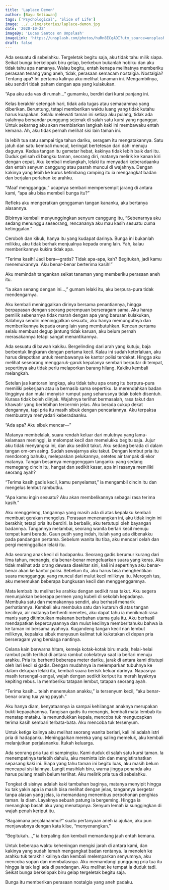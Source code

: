 ```yaml
---
title: 'Laplace Demon'
author: [Bayu Setiawan]
tags: ['Psychological', 'Slice of Life']
image: ../../img/stories/laplace-demon.jpg
date: '2020-10-22'
imageBy: 'Lucas Santos on Unpslash'
imageLink: 'https://unsplash.com/photos/huRn8ECqADI?utm_source=unsplash&utm_medium=referral&utm_content=creditShareLink'
draft: false
---
```


Ada sesuatu di sebelahku. Tergeletak begitu saja, aku tidak tahu milik siapa. Seikat bunga berkelopak biru gelap, berkebun bukanlah hobiku dan aku tidak tahu apa namanya. Walau begitu, entah kenapa melihatnya memberiku perasaan tenang yang aneh, tidak, perasaan semacam nostalgia. Nostalgia? Tentang apa? Ini pertama kalinya aku melihat tanaman ini. Mengambilnya, aku sendiri tidak paham dengan apa yang kulakukan.

“Apa aku ada vas di rumah…” gumamku, berdiri dari kursi panjang ini.

Kelas berakhir setengah hari, tidak ada tugas atau semacamnya yang diberikan. Beruntung, tetapi memberikan waktu luang yang tidak kutahu harus kuapakan. Selalu melewati taman ini setiap aku pulang, tidak ada salahnya bersandar punggung sejenak di salah satu kursi yang nganggur. Untuk sekarnag aku akan membiarkan langkah kaki ini membawaku entah kemana. Ah, aku tidak pernah melihat sisi lain taman ini.

Ia lebih tua satu sampai tiga tahun dariku, seragam itu mengatakannya. Satu jatuh dan satu kembali muncul, keringat bertetesan dari dahi menuju dagunya. Kedua tangan itu gemetar hebat, kakinya tidak lebih baik dari itu. Duduk gelisah di bangku taman, seorang diri, matanya melirik ke kanan kiri dengan cepat. Aku kembali melangkah, lelaki itu menyadari keberadaanku dan entah senyum canggung atau pasrah muncul di wajahnya. Dengan kakinya yang lebih ke kurus ketimbang ramping itu ia mengangkat badan dan berjalan perlahan ke arahku.

“Maaf mengganggu,” ucapnya sembari mempersempit jarang di antara kami, “apa aku bisa membeli bunga itu?”

Refleks aku mengeratkan genggaman tangan kananku, aku bertanya alasannya.

Bibirnya kembali menyunggingkan senyum canggung itu, “Sebenarnya aku sedang menunggu seseorang, rencananya aku mau kasih sesuatu cuma ketinggalan.”

Ceroboh dan kikuk, hanya itu yang kudapat darinya. Bunga ini bukanlah milikku, aku tidak berhak menjualnya kepada orang lain. Yah, kalau memberikannya kukira tidak apa.

“Terima kasih! Jadi bera—gratis? Tidak apa-apa, kah? Begitukah, jadi kamu menemukannya. Aku benar-benar berterima kasih!”

Aku memindah tangankan seikat tanaman yang memberiku perasaan aneh itu.

“Ia akan senang dengan ini…,” gumam lelaki itu, aku berpura-pura tidak mendengarnya.

Aku kembali meninggalkan dirinya bersama penantiannya, hingga berpapasan dengan seorang perempuan berseragam sama. Aku harap pemilik sebenarnya tidak marah dengan apa yang barusan kulakukan, Salahnya sendiri meninggalkan sesuatu, aku hanya memungutnya dan memberikannya kepada orang lain yang membutuhkan. Kencan pertama selalu membuat degup jantung tidak karuan, aku belum pernah merasakannya tetapi sangat menantikannya.

Ada sesuatu di bawah kakiku. Bergelinding dari arah yang kutuju, baja berbentuk lingkaran dengan pertama kecil. Kalau ini sudah keterlaluan, aku harus direpotkan untuk membawanya ke kantor polisi terdekat. Hingga aku melihat seseorang menggaruk-garuk kepalanya sembari berputar di tempat, sepertinya aku tidak perlu melaporkan barang hilang. Kakiku kembali melangkah.

Setelan jas kantoran lengkap, aku tidak tahu apa orang itu berpura-pura memiliki pekerjaan atau ia bernasib sama sepertiku. Ia merendahkan badan tingginya dan mulai menyisir rumput yang seharusnya tidak boleh disentuh. Kurasa tidak boleh diinjak. Wajahnya terlihat bermasalah, rasa takut dan khawatir yang berlebihan tercermin jelas. Aku berada cukup dekat dengannya, tapi pria itu masih sibuk dengan pencariannya. Aku terpaksa membuatnya menyadari keberadaanku.

“Ada apa? Aku sibuk mencar—”

Matanya membelalak, suara rendah keluar dari mulutnya yang lama-kelamaan meninggi, ia melompat kecil dan memelukku begitu saja. Jujur aku tidak menyangka ini, dan aku sedikit takut. Aku sedang berada di dalam tangan om-om asing. Sudah sewajarnya aku takut. Dengan lembut pria itu mendorong bahuku, melepaskan pelukannya, setetes air tampak di ekor matanya. Tangan besarnya menggenggam tanganku yang sedang memegang cincin itu, hangat dan sedikit kasar, apa ini rasanya memiliki seorang ayah?

“Terima kasih gadis kecil, kamu penyelamat,” ia mengambil cincin itu dan mengelus lembut rambutku.

“Apa kamu ingin sesuatu? Aku akan membelikannya sebagai rasa terima kasih.”

Aku menggeleng, tangannya yang masih ada di atas kepalaku kembali membuat gerakan mengelus. Perasaan menenangkan ini, aku tidak ingin ini berakhir, tetapi pria itu berdiri. Ia berbalik, aku tertutupi oleh bayangan badannya. Tangannya melambai, seorang wanita berlari kecil menuju tempat kami berada. Gaun putih yang indah, itulah yang ada dibenakku pada pandangan pertama. Sebelum wanita itu tiba, aku mencari celah dan pergi meninggalkan lelaki itu.

Ada seorang anak kecil di hadapanku. Seorang gadis berumur kurang dari lima tahun, menangis, dia benar-benar mengeluarkan suara yang keras. Aku tidak melihat ada orang dewasa disekitar sini, kali ini sepertinya aku benar-benar akan ke kantor polisi. Sebelum itu, aku harus bisa menghentikan suara mengganggu yang muncul dari mulut kecil miliknya itu. Merogoh tas, aku menemukan beberapa bungkusan kecil dan menggenggamnya.

Mata lembab itu melihat ke arahku dengan sedikit rasa takut. Aku segera menunjukkan beberapa permen yang kubeli di sekolah kepadanya. Membuka satu dan memakannya sendiri, aku berhasil menarik perhatiannya. Kembali aku membuka satu dan kutaruh di atas tangan kecilnya, air matanya berhenti menetes, aku dapat tahu ia menikmati rasa manis yang ditimbulkan makanan berbahan utama gula itu. Aku berhasil mendapatkan kepercayaannya dan mulut kecilnya memberitahuku bahwa ia ke taman ini bersama ayahnya. Kugandeng tangan kecil nan lembut miliknya, kepalaku sibuk menyusun kalimat tuk kukatakan di depan pria berseragam yang bersiaga nantinya.

Celana kain berwarna hitam, kemeja kotak-kotak biru muda, helai-helai rambut putih terlihat di antara rambut cokelatnya saat ia berlari menuju arahku. Pria itu berhenti beberapa meter dariku, jarak di antara kami ditutupi oleh lari kecil si gadis. Dengan mudahnya ia melemparkan tubuhnya ke dalam dekapan lelaki itu, kembali suara berisik keluar darinya. Napasnya masih tersengal-sengal, wajah dengan sedikit keriput itu merah layaknya kepiting rebus. Ia memberiku tatapan lembut, tatapan seorang ayah.

“Terima kasih… telah menemukan anakku,” ia tersenyum kecil, “aku benar-benar orang tua yang payah.”

Aku hanya diam, kenyataannya ia sampai kehilangan anaknya merupakan bukti kepayahannya. Tangisan gadis itu menangis, kembali mata lembab itu menatap mataku. Ia menundukkan kepala, mencoba tuk mengucapkan terima kasih sembari terbata-bata. Aku mencoba tuk tersenyum.

Untuk ketiga kalinya aku melihat seorang wanita berlari, kali ini adalah istri pria di hadapanku. Meninggalkan mereka yang saling memeluk, aku kembali melanjutkan perjalananku. Itukah keluarga.

Ada seorang pria tua di sampingku. Kami duduk di salah satu kursi taman. Ia menempatinya terlebih dahulu, aku meminta izin dan mengistirahatkan sepasang kaki ini. Siapa yang tahu taman ini begitu luas, aku masih belum mencapai sisi lainnya. Langit masihlah biru, warna jingga penanda aku harus pulang masih belum terlihat. Aku melirik pria tua di sebelahku.

Tongkat di sisinya adalah kaki tambahan baginya, matanya menyipit hingga ku tak yakin apa ia masih bisa melihat dengan jelas, tangannya bergetar tanpa alasan yang jelas, ia memandang menembus perpohonan penghias taman. Ia diam. Layaknya sebuah patung ia bergeming. Hingga ia menangkap basah aku yang menatapnya. Senyum lemah ia sunggingkan di wajah penuh keriput itu.

“Bagaimana perjalananmu?” suatu pertanyaan aneh ia ajukan, aku pun menjawabnya dengan kata klise, “menyenangkan.”

“Begitukah…,” ia berpaling dan kembali memandang jauh entah kemana. 

Untuk beberapa waktu keheningan mengisi jarah di antara kami, dan kakinya yang sudah lemah mengangkat badan rentanya. Ia menoleh ke arahku tuk terakhir kalinya dan kembali melemparkan senyumnya, aku mencoba sopan dan membalasnya. Aku memandangi punggung pria tua itu hingga ia tak lagi ada di pandangan. Aku melihat ke tempat ia duduk tadi. Seikat bunga berkelopak biru gelap tergeletak begitu saja.

Bunga itu memberikan perasaan nostalgia yang aneh padaku.

